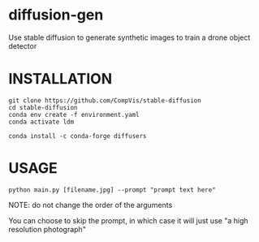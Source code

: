 # diffusion-gen
Use stable diffusion to generate synthetic images to train a drone object detector

# INSTALLATION

```
git clone https://github.com/CompVis/stable-diffusion
cd stable-diffusion
conda env create -f environment.yaml
conda activate ldm

conda install -c conda-forge diffusers
```

# USAGE

```python main.py [filename.jpg] --prompt "prompt text here"```

NOTE: do not change the order of the arguments

You can choose to skip the prompt, in which case it will just use "a high resolution photograph"



